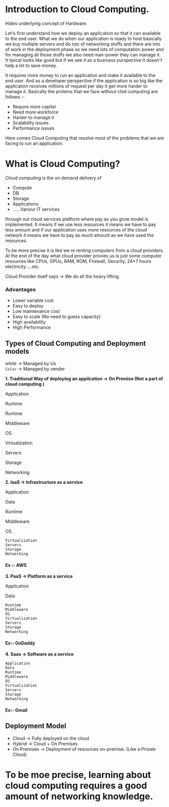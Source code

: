 # Introduction to Cloud Computing.

Hides underlying concept of Hardware.

Let's first understand how we deploy an application so that it can available to the end user. What we do when our application is ready to host basically we buy multiple servers and do lots of networking stuffs and there are lots of work in the deployment phase so we need lots of computation power and for managing all those stuffs we also need man-power they can manage it. It tipical looks like good but if we see it as a business purspective it dosen't help a lot to save money.

It requires more money to run an application and make it available to the end user. And as a developer perspective if the application is so big like the application receives millions of request per day it get more harder to manage it. Basically the prolems that we face without clod computing are follows :-

- Require more capital
- Need more workforce
- Harder to manage it
- Scalability issues
- Performance issues

Here comes Cloud Computing that resolve most of the problems that we are facing to run an application.

# What is Cloud Computing?

Cloud computing is the on demand delivery of

- Compute
- DB
- Storage
- Applications
- ......Variour IT services

through out cloud services platform where pay as you grow model is implemented. It means if we use less resources it means we have to pay less amount and if our application uses more resources of the cloud network it means we have to pay as much amount as we have used the resources.

To be more precise it is like we re renting computers from a cloud providers. At the end of the day what cloud provider provies us is just some computer resources like CPUs, GPUs, RAM, ROM, Firewall, Security, 24\*7 hours electricity.....etc.

Cloud Provider itself says -> We do all the heavy lifting.

### Advantages

- Lower variable cost
- Easy to deploy
- Low maintenance cost
- Easy to scale (No need to guess capacity)
- High availability
- High Performance

## Types of Cloud Computing and Deployment models

white -> Managed by Us
<br>
<code>Color</code> -> Managed by vender

<b>1. Traditional Way of deploying an appilcation -> On Premise (Not a part of cloud computing )</b>

<p>Application</p>
<p>Runtime</p>
<p>Runtime</p>
<p>Middleware</p>
<p>OS</p>
<p>Virtualization</p>
<p>Servers</p>
<p>Storage</p>
<p>Networking</p>

<b>2. IaaS -> Infrastructure as a service</b>

<p>Application</p>
<p>Data</p>
<p>Runtime</p>
<p>Middleware</p>
<p>OS</p>
<code>Virtualization</code><br>
<code>Servers</code><br>
<code>Storage</code><br>
<code>Networking</code><br>

#### Ex :- AWS

<b>3. PaaS -> Platform as a service</b>

<p>Application</p>
<p>Data</p>
<code>Runtime</code><br>
<code>Middleware</code><br>
<code>OS</code><br>
<code>Virtualization</code><br>
<code>Servers</code><br>
<code>Storage</code><br>
<code>Networking</code><br>

#### Ex:- GoDaddy

<b>4. Saas -> Software as a service</b>

<code>Application</code><br>
<code>Data</code><br>
<code>Runtime</code><br>
<code>Middleware</code><br>
<code>OS</code><br>
<code>Virtualization</code><br>
<code>Servers</code><br>
<code>Storage</code><br>
<code>Networking</code><br>

#### Ex:- Gmail

## Deployment Model

- Cloud -> Fully deployed on the cloud
- Hybrid -> Cloud + On Premises
- On Premises -> Deployment of resources on-premise. (Like a Private Cloud)

# To be moe precise, learning about cloud computing requires a good amount of networking knowledge.
